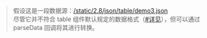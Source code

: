 > 假设这是一段数据源：<a href="/static/2.8/json/table/demo3.json" target="_blank">/static/2.8/json/table/demo3.json</a><br>
  尽管它并不符合 table 组件默认规定的数据格式（[#详见](#options-async-data)），但可以通过 parseData 回调将其进行转换。

<table class="layui-hide" id="ID-table-demo-parse"></table>

<!-- import layui -->
<script>
layui.use('table', function(){
  var table = layui.table;
  
  // 渲染
  table.render({
    elem: '#ID-table-demo-parse',
    url:'/static/2.8/json/table/demo3.json',
    page: true,
    response: {
      statusCode: 200 // 重新规定成功的状态码为 200，table 组件默认为 0
    },
    // 将原始数据解析成 table 组件所规定的数据格式
    parseData: function(res){
      return {
        "code": res.status, //解析接口状态
        "msg": res.message, //解析提示文本
        "count": res.total, //解析数据长度
        "data": res.rows.item //解析数据列表
      };
    },
    cols: [[
      {field:'id', title:'ID', width:80, fixed: 'left', unresize: true, sort: true},
      {field:'username', title:'用户名', width:120},
      {field:'email', title:'邮箱', width:150},
      {field:'experience', title:'积分', width:100, sort: true},
      {field:'sex', title:'性别', width:80, sort: true},
      {field:'sign', title:'签名'},
      {field:'joinTime', title:'加入时间', width:120}
    ]],
    height: 315
  });
});
</script>
